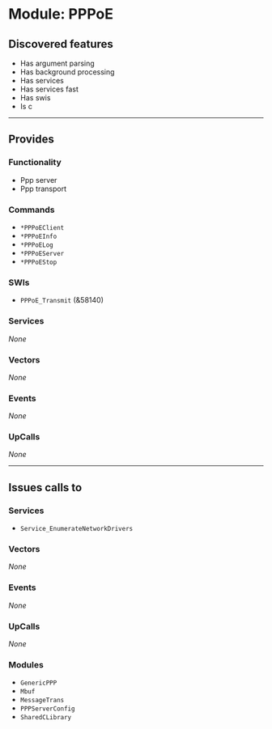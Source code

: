 # Module: PPPoE

## Discovered features


* Has argument parsing
* Has background processing
* Has services
* Has services fast
* Has swis
* Is c

---

## Provides

### Functionality


* Ppp server
* Ppp transport

### Commands


* `*PPPoEClient`
* `*PPPoEInfo`
* `*PPPoELog`
* `*PPPoEServer`
* `*PPPoEStop`


### SWIs


* `PPPoE_Transmit` (&58140)


### Services


*None*


### Vectors


*None*


### Events


*None*


### UpCalls


*None*


---

## Issues calls to

### Services


* `Service_EnumerateNetworkDrivers`


### Vectors


*None*


### Events


*None*


### UpCalls


*None*


### Modules


* `GenericPPP`
* `Mbuf`
* `MessageTrans`
* `PPPServerConfig`
* `SharedCLibrary`


